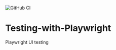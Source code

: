 ![GitHub CI](https://github.com/Jorazon/Testing-with-Playwright/actions/workflows/playwright.yml/badge.svg)
# Testing-with-Playwright
Playwright UI testing
